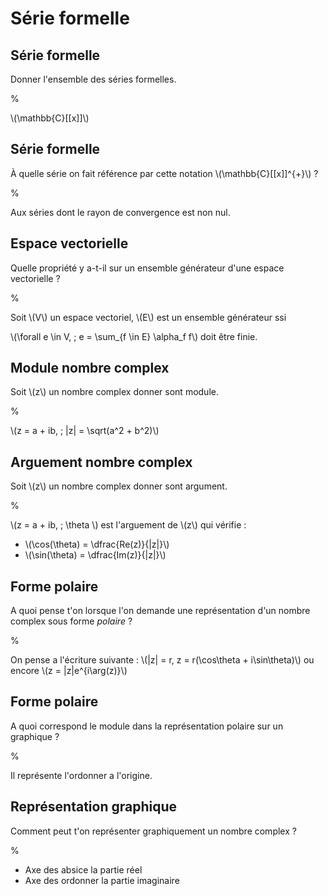 # Série formelle

## Série formelle

Donner l'ensemble des séries formelles.

%

\\(\mathbb{C}[[x]]\\)

## Série formelle

À quelle série on fait référence par cette notation \\(\mathbb{C}[[x]]^{+}\\) ?

%

Aux séries dont le rayon de convergence est non nul.

## Espace vectorielle

Quelle propriété y a-t-il sur un ensemble générateur d'une espace vectorielle ?

%

Soit \\(V\\) un espace vectoriel, \\(E\\) est un ensemble générateur ssi

\\(\forall e \in V, \; e = \sum_{f \in E} \alpha_f f\\) doit être finie.

## Module nombre complex

Soit \\(z\\) un nombre complex donner sont module.

%

\\(z = a + ib, \; |z| = \sqrt(a^2 + b^2)\\)

## Arguement nombre complex

Soit \\(z\\) un nombre complex donner sont argument.

%

\\(z = a + ib, \; \theta \\) est l'arguement de \\(z\\) qui vérifie :

- \\(\cos(\theta) = \dfrac{Re(z)}{|z|}\\)
- \\(\sin(\theta) = \dfrac{Im(z)}{|z|}\\)

## Forme polaire

A quoi pense t'on lorsque l'on demande une représentation d'un nombre complex
sous forme _polaire_ ?

%

On pense a l'écriture suivante : \\(|z| = r, z = r(\cos\theta + i\sin\theta)\\)
ou encore \\(z = |z|e^{i\arg(z)}\\)

## Forme polaire

A quoi correspond le module dans la représentation polaire sur un graphique ?

%

Il représente l'ordonner a l'origine.

## Représentation graphique

Comment peut t'on  représenter graphiquement un nombre complex ?

%

- Axe des absice la partie réel
- Axe des ordonner la partie imaginaire